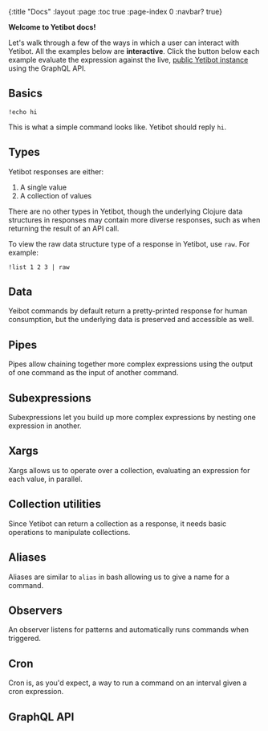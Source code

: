 {:title "Docs"
 :layout :page
 :toc true
 :page-index 0
 :navbar? true}

<strong>Welcome to Yetibot docs!</strong>

Let's walk through a few of the ways in which a user can interact with Yetibot.
All the examples below are <strong>interactive</strong>. Click the button below
each example evaluate the expression against the live, <a
href="http://public.yetibot.com">public Yetibot instance</a> using the GraphQL
API.

## Basics

```yetibot
!echo hi
```

This is what a simple command looks like. Yetibot should reply `hi`.

## Types

Yetibot responses are either:

1. A single value
1. A collection of values

There are no other types in Yetibot, though the underlying Clojure data
structures in responses may contain more diverse responses, such as when
returning the result of an API call.

To view the raw data structure type of a response in Yetibot, use `raw`. For
example:

```yetibot
!list 1 2 3 | raw
```

## Data

Yeibot commands by default return a pretty-printed response for human
consumption, but the underlying data is preserved and accessible as well.

## Pipes

Pipes allow chaining together more complex expressions using the output of one
command as the input of another command.

## Subexpressions

Subexpressions let you build up more complex expressions by nesting one
expression in another.

## Xargs

Xargs allows us to operate over a collection, evaluating an expression for each
value, in parallel.

## Collection utilities

Since Yetibot can return a collection as a response, it needs basic operations
to manipulate collections.

## Aliases

Aliases are similar to `alias` in bash allowing us to give a name for a command.

## Observers

An observer listens for patterns and automatically runs commands when triggered.

## Cron

Cron is, as you'd expect, a way to run a command on an interval given a cron
expression.

## GraphQL API
